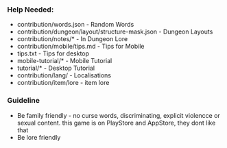 ### Help Needed:
 * contribution/words.json - Random Words
 * contribution/dungeon/layout/structure-mask.json - Dungeon Layouts
 * contribution/notes/* - In Dungeon Lore
 * contribution/mobile/tips.md - Tips for Mobile
 * tips.txt - Tips for desktop 
 * mobile-tutorial/* - Mobile Tutorial
 * tutorial/* - Desktop Tutorial
 * contribution/lang/ - Localisations
 * contribution/item/lore - item lore

### Guideline
 * Be family friendly - no curse words, discriminating, explicit violencce or sexual content. this game is on PlayStore and AppStore, they dont like that
 * Be lore friendly  
